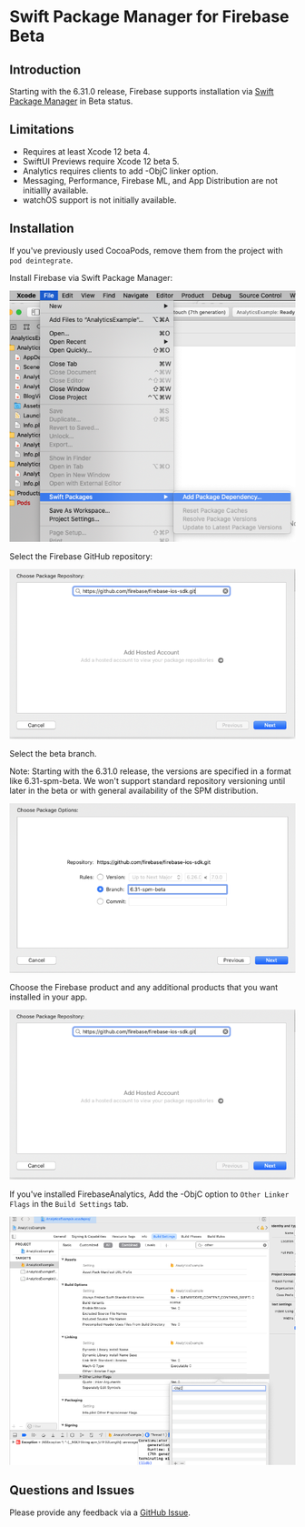 # Swift Package Manager for Firebase **Beta**

## Introduction

Starting with the 6.31.0 release, Firebase supports installation via [Swift
Package Manager](https://swift.org/package-manager/) in Beta status.


## Limitations

- Requires at least Xcode 12 beta 4.
- SwiftUI Previews require Xcode 12 beta 5.
- Analytics requires clients to add -ObjC linker option.
- Messaging, Performance, Firebase ML, and App Distribution are not initiallly available.
- watchOS support is not initially available.

## Installation

If you've previously used CocoaPods, remove them from the project with `pod deintegrate`.

Install Firebase via Swift Package Manager:

<img src="docs/resources/SPMAddPackage.png">

Select the Firebase GitHub repository:

<img src="docs/resources/SPMChoose.png">

Select the beta branch. 

Note: Starting with the 6.31.0 release, the versions are specified
in a format like 6.31-spm-beta. We won't support standard repository
versioning until later in the beta or with general availability of the SPM
distribution.

<img src="docs/resources/SPMSelect.png">

Choose the Firebase product and any additional products that you want installed
in your app.

<img src="docs/resources/SPMChoose.png">

If you've installed FirebaseAnalytics, Add the -ObjC option to `Other Linker Flags`
in the `Build Settings` tab.

<img src="docs/resources/SPMObjC.png">

## Questions and Issues

Please provide any feedback via a [GitHub 
Issue](https://github.com/firebase/firebase-ios-sdk/issues/new?template=bug_report.md).
